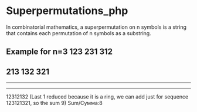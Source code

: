 # Superpermutations_php
In combinatorial mathematics, a superpermutation on n symbols is a string that contains each permutation of n symbols as a substring.



Example for n=3 
123
231
312
-----
213
132
321
-----
-----
-----
12312132 (Last 1 reduced because it is a ring, we can add just for sequence 123121321, so the sum 9)
 Sum/Сумма:8
